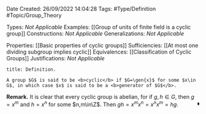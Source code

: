 <div class="topSpace"></div>

Date Created: 26/09/2022 14:04:28
Tags: #Type/Definition #Topic/Group_Theory

Types: <i>Not Applicable</i>
Examples: [[Group of units of finite field is a cyclic group]]
Constructions: <i>Not Applicable</i>
Generalizations: <i>Not Applicable</i>

Properties: [[Basic properties of cyclic groups]]
Sufficiencies: [[At most one dividing subgroup implies cyclic]]
Equivalences: [[Classification of Cyclic Groups]]
Justifications: <i>Not Applicable</i>

``` ad-Definition
title: Definition.

A group $G$ is said to be <b>cyclic</b> if $G=\gen{x}$ for some $x\in G$, in which case $x$ is said to be a <b>generator of $G$</b>.

```

<b>Remark.</b> It is clear that every cyclic group is abelian, for if $g,h\in G$, then $g=x^m$ and $h=x^n$ for some $n,m\in\Z$. Then $gh=x^mx^n=x^nx^m=hg$.<span style="float:right;">$\blacklozenge$</span>

